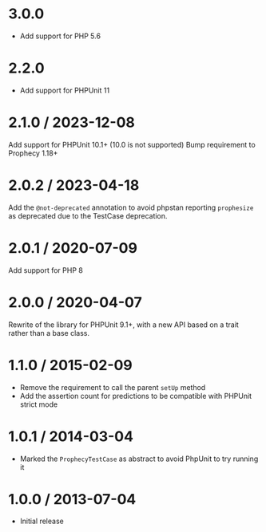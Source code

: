 # 3.0.0

* Add support for PHP 5.6

# 2.2.0

* Add support for PHPUnit 11

# 2.1.0 / 2023-12-08

Add support for PHPUnit 10.1+ (10.0 is not supported)
Bump requirement to Prophecy 1.18+

# 2.0.2 / 2023-04-18

Add the `@not-deprecated` annotation to avoid phpstan reporting `prophesize` as deprecated due to the TestCase deprecation.

# 2.0.1 / 2020-07-09

Add support for PHP 8

# 2.0.0 / 2020-04-07

Rewrite of the library for PHPUnit 9.1+, with a new API based on a trait rather than a base class.

1.1.0 / 2015-02-09
==================

* Remove the requirement to call the parent ``setUp`` method
* Add the assertion count for predictions to be compatible with PHPUnit strict mode

1.0.1 / 2014-03-04
==================

* Marked the ``ProphecyTestCase`` as abstract to avoid PhpUnit to try running it

1.0.0 / 2013-07-04
==================

* Initial release
